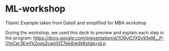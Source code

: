 # ML-workshop
Titanic Example taken from DataX and simplified for MBA workshop

During the workshop, we used this deck to preview and explain each step in the program:
https://docs.google.com/presentation/d/1O6vtCfXSy93eM__P-I7mCer3EmYk2oqs2cwh5fZ7ek8/edit#slide=id.p

